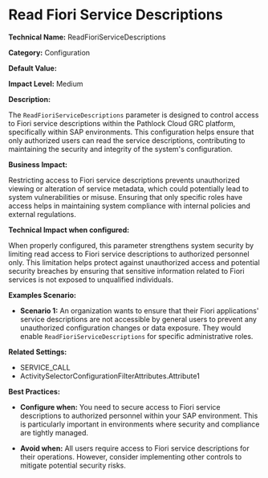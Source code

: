 # Read Fiori Service Descriptions

**Technical Name:** ReadFioriServiceDescriptions

**Category:** Configuration

**Default Value:**

**Impact Level:** Medium

**Description:**

The `ReadFioriServiceDescriptions` parameter is designed to control access to Fiori service descriptions within the Pathlock Cloud GRC platform, specifically within SAP environments. This configuration helps ensure that only authorized users can read the service descriptions, contributing to maintaining the security and integrity of the system's configuration.

**Business Impact:**

Restricting access to Fiori service descriptions prevents unauthorized viewing or alteration of service metadata, which could potentially lead to system vulnerabilities or misuse. Ensuring that only specific roles have access helps in maintaining system compliance with internal policies and external regulations.

**Technical Impact when configured:**

When properly configured, this parameter strengthens system security by limiting read access to Fiori service descriptions to authorized personnel only. This limitation helps protect against unauthorized access and potential security breaches by ensuring that sensitive information related to Fiori services is not exposed to unqualified individuals.

**Examples Scenario:**

- **Scenario 1:** An organization wants to ensure that their Fiori applications' service descriptions are not accessible by general users to prevent any unauthorized configuration changes or data exposure. They would enable `ReadFioriServiceDescriptions` for specific administrative roles.

**Related Settings:**

- SERVICE_CALL
- ActivitySelectorConfigurationFilterAttributes.Attribute1

**Best Practices:** 

- **Configure when:** You need to secure access to Fiori service descriptions to authorized personnel within your SAP environment. This is particularly important in environments where security and compliance are tightly managed.
  
- **Avoid when:** All users require access to Fiori service descriptions for their operations. However, consider implementing other controls to mitigate potential security risks.